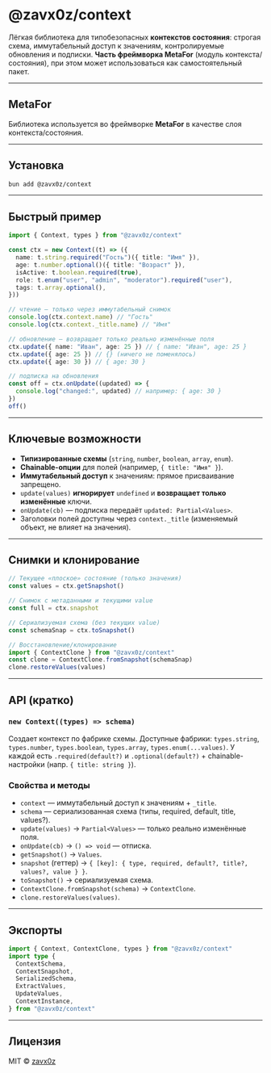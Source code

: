 # @zavx0z/context

Лёгкая библиотека для типобезопасных **контекстов состояния**: строгая схема, иммутабельный доступ к значениям, контролируемые обновления и подписки. **Часть фреймворка MetaFor** (модуль контекста/состояния), при этом может использоваться как самостоятельный пакет.

---

## MetaFor

Библиотека используется во фреймворке **MetaFor** в качестве слоя контекста/состояния.

---

## Установка

```sh
bun add @zavx0z/context
```

---

## Быстрый пример

```ts
import { Context, types } from "@zavx0z/context"

const ctx = new Context((t) => ({
  name: t.string.required("Гость")({ title: "Имя" }),
  age: t.number.optional()({ title: "Возраст" }),
  isActive: t.boolean.required(true),
  role: t.enum("user", "admin", "moderator").required("user"),
  tags: t.array.optional(),
}))

// чтение — только через иммутабельный снимок
console.log(ctx.context.name) // "Гость"
console.log(ctx.context._title.name) // "Имя"

// обновление — возвращает только реально изменённые поля
ctx.update({ name: "Иван", age: 25 }) // { name: "Иван", age: 25 }
ctx.update({ age: 25 }) // {} (ничего не поменялось)
ctx.update({ age: 30 }) // { age: 30 }

// подписка на обновления
const off = ctx.onUpdate((updated) => {
  console.log("changed:", updated) // например: { age: 30 }
})
off()
```

---

## Ключевые возможности

- **Типизированные схемы** (`string`, `number`, `boolean`, `array`, `enum`).
- **Chainable-опции** для полей (например, `{ title: "Имя" }`).
- **Иммутабельный доступ** к значениям: прямое присваивание запрещено.
- `update(values)` **игнорирует** `undefined` и **возвращает только изменённые** ключи.
- `onUpdate(cb)` — подписка передаёт `updated: Partial<Values>`.
- Заголовки полей доступны через `context._title` (изменяемый объект, не влияет на значения).

---

## Снимки и клонирование

```ts
// Текущее «плоское» состояние (только значения)
const values = ctx.getSnapshot()

// Снимок с метаданными и текущими value
const full = ctx.snapshot

// Сериализуемая схема (без текущих value)
const schemaSnap = ctx.toSnapshot()

// Восстановление/клонирование
import { ContextClone } from "@zavx0z/context"
const clone = ContextClone.fromSnapshot(schemaSnap)
clone.restoreValues(values)
```

---

## API (кратко)

### `new Context((types) => schema)`

Создает контекст по фабрике схемы. Доступные фабрики: `types.string`, `types.number`, `types.boolean`, `types.array`, `types.enum(...values)`.
У каждой есть `.required(default?)` и `.optional(default?)` + chainable-настройки (напр. `{ title: string }`).

### Свойства и методы

- `context` — иммутабельный доступ к значениям + `_title`.
- `schema` — сериализованная схема (типы, required, default, title, values?).
- `update(values)` → `Partial<Values>` — только реально изменённые поля.
- `onUpdate(cb)` → `() => void` — отписка.
- `getSnapshot()` → `Values`.
- `snapshot` (геттер) → `{ [key]: { type, required, default?, title?, values?, value } }`.
- `toSnapshot()` → сериализуемая схема.
- `ContextClone.fromSnapshot(schema)` → `ContextClone`.
- `clone.restoreValues(values)`.

---

## Экспорты

```ts
import { Context, ContextClone, types } from "@zavx0z/context"
import type {
  ContextSchema,
  ContextSnapshot,
  SerializedSchema,
  ExtractValues,
  UpdateValues,
  ContextInstance,
} from "@zavx0z/context"
```

---

## Лицензия

MIT © [zavx0z](https://github.com/zavx0z)
